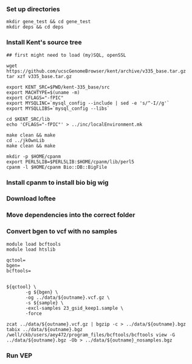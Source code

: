 ### Set up directories

```
mkdir gene_test && cd gene_test
mkdir deps && cd deps
```


### Install Kent's source tree


```
## first might need to load (my)SQL, openSSL 

wget https://github.com/ucscGenomeBrowser/kent/archive/v335_base.tar.gz
tar xzf v335_base.tar.gz

export KENT_SRC=$PWD/kent-335_base/src
export MACHTYPE=$(uname -m)
export CFLAGS="-fPIC"
export MYSQLINC=`mysql_config --include | sed -e 's/^-I//g'`
export MYSQLLIBS=`mysql_config --libs`

cd $KENT_SRC/lib
echo 'CFLAGS="-fPIC"' > ../inc/localEnvironment.mk

make clean && make
cd ../jkOwnLib
make clean && make

mkdir -p $HOME/cpanm
export PERL5LIB=$PERL5LIB:$HOME/cpanm/lib/perl5
cpanm -l $HOME/cpanm Bio::DB::BigFile
```

### Install cpanm to install bio big wig



### Download loftee 


### Move dependencies into the correct folder 

### Convert bgen to vcf with no samples


```
module load bcftools
module load htslib

qctool=
bgen=
bcftools=


${qctool} \
       -g ${bgen} \
       -og ../data/${outname}.vcf.gz \
       -s ${sample} \
       -excl-samples 23_gsid_keep1.sample \
       -force

zcat ../data/${outname}.vcf.gz | bgzip -c > ../data/${outname}.bgz
tabix ../data/${outname}.bgz
/well/ckb/users/aey472/program_files/bcftools/bcftools view -G ../data/${outname}.bgz -Ob > ../data/${outname}_nosamples.bgz
```

### Run VEP



